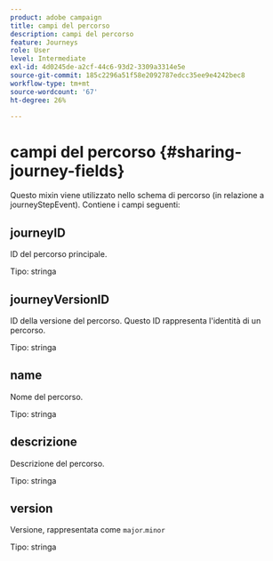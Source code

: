 ```yaml
---
product: adobe campaign
title: campi del percorso
description: campi del percorso
feature: Journeys
role: User
level: Intermediate
exl-id: 4d0245de-a2cf-44c6-93d2-3309a3314e5e
source-git-commit: 185c2296a51f58e2092787edcc35ee9e4242bec8
workflow-type: tm+mt
source-wordcount: '67'
ht-degree: 26%

---
```


# campi del percorso {#sharing-journey-fields}

Questo mixin viene utilizzato nello schema di percorso (in relazione a journeyStepEvent). Contiene i campi seguenti:

## journeyID

ID del percorso principale.

Tipo: stringa

## journeyVersionID

ID della versione del percorso. Questo ID rappresenta l&#39;identità di un percorso.

Tipo: stringa

## name

Nome del percorso.

Tipo: stringa

## descrizione

Descrizione del percorso.

Tipo: stringa

## version

Versione, rappresentata come `major`.`minor`

Tipo: stringa

